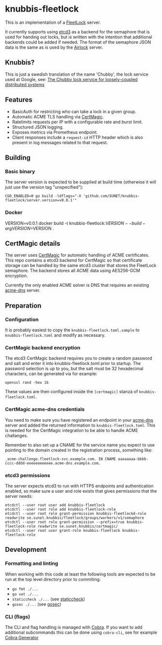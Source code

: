 # knubbis-fleetlock
This is an implementation of a [FleetLock](https://coreos.github.io/zincati/development/fleetlock/protocol/) server.

It currently supports using [etcd3](https://etcd.io) as a backend for
the semaphore that is used for handing out locks, but is written with
the intention that additional backends could be added if needed. The
format of the semaphore JSON data is the same as is used by the
[Airlock](https://github.com/coreos/airlock) server.

## Knubbis?
This is just a swedish translation of the name 'Chubby', the lock
service used at Google, see: [The Chubby lock service for loosely-coupled distributed systems](https://static.googleusercontent.com/media/research.google.com/en//archive/chubby-osdi06.pdf)

## Features
* BasicAuth for restricting who can take a lock in a given group.
* Automatic ACME TLS handling via [CertMagic](https://github.com/caddyserver/certmagic).
* Ratelimits requests per IP with a configurable rate and burst limit.
* Structured JSON logging.
* Exposes metrics via Prometheus endpoint.
* Client responses include a `request-id` HTTP header which is also present in log messages related to that request.

## Building
### Basic binary
The server version is expected to be supplied at build time (otherwise
it will just use the version tag "unspecified"):
```
CGO_ENABLED=0 go build -ldflags="-X 'github.com/SUNET/knubbis-fleetlock/server.version=v0.0.1'"
```
### Docker
VERSION=v0.0.1
docker build -t knubbis-fleetlock:$VERSION --build-arg VERSION=$VERSION .

## CertMagic details
The server uses [CertMagic](https://github.com/caddyserver/certmagic) for automatic handling of ACME certificates. This repo contains a etcd3 backend for CertMagic so that certificate storage can be handled by the same etcd3 cluster that stores the FleetLock semaphore. The backend stores all ACME data using AES256-GCM encryption.

Currently the only enabled ACME solver is DNS that requires an existing [acme-dns](https://github.com/joohoi/acme-dns) server.

## Preparation
### Configuration
It is probably easiest to copy the `knubbis-fleetlock.toml.sample` to
`knubbis-fleetlock.toml` and modify as necessary.

### CertMagic backend encryption
The etcd3 CertMagic backend requires you to create a random password and
salt and enter it into knubbis-fleetlock.toml prior to startup. The
password selection is up to you, but the salt must be 32 hexadecimal
characters, can be generated via for example:
```
openssl rand -hex 16
```
These values are then configured inside the `[certmagic]` stanza of
`knubbis-fleetlock.toml`.

### CertMagic acme-dns credentials
You need to make sure you have registered an endpoint in your [acme-dns](https://github.com/joohoi/acme-dns)
server and added the returned information to `knubbis-fleetlock.toml`.
This is needed for the CertMagic integration to be able to handle ACME
challanges.

Remember to also set up a CNAME for the service name you expect to use
pointing to the domain created in the registration process, something
like:
```
_acme-challenge.fleetlock-svc.example.com. IN CNAME aaaaaaaa-bbbb-cccc-dddd-eeeeeeeeeeee.acme-dns.example.com.
```

### etcd3 permissions
The server expects etcd3 to run with HTTPS endpoints and authentication enabled, so make sure a user and role exists that gives permissions that the server needs:
```
etcdctl --user root user add knubbis-fleetlock
etcdctl --user root role add knubbis-fleetlock-role
etcdctl --user root role grant-permission knubbis-fleetlockd-role readwrite se.sunet.knubbis/fleetlock/groups/workers/v1/semaphore
etcdctl --user root role grant-permission --prefix=true knubbis-fleetlock-role readwrite se.sunet.knubbis/certmagic/
etcdctl --user root user grant-role knubbis-fleetlock knubbis-fleetlock-role
```

## Development
### Formatting and linting
When working with this code at least the following tools are expected to be
run at the top level directory prior to commiting:
* `go fmt ./...`
* `go vet ./...`
* `staticcheck ./...` (see [staticcheck](https://staticcheck.io))
* `gosec ./...` (see [gosec](https://github.com/securego/gosec))

### CLI (flags)
The CLI and flag handling is managed with [Cobra](https://github.com/spf13/cobra). If you want to add additional subcommands this can be done using `cobra-cli`, see for example [Cobra Generator](https://github.com/spf13/cobra-cli/blob/main/README.md)
